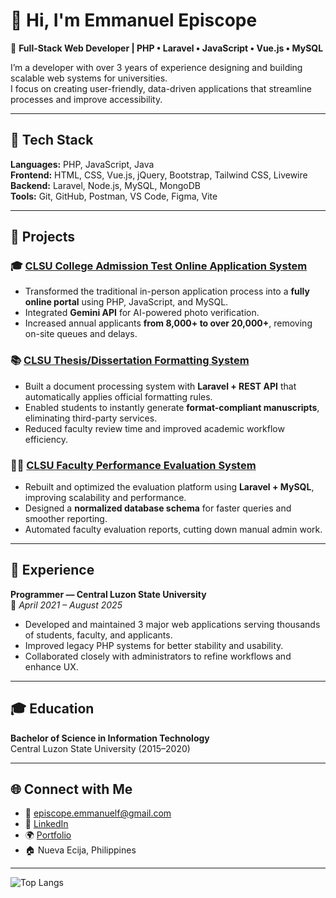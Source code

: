 # 👋 Hi, I'm Emmanuel Episcope

🎯 **Full-Stack Web Developer | PHP • Laravel • JavaScript • Vue.js • MySQL**

I’m a developer with over 3 years of experience designing and building scalable web systems for universities.  
I focus on creating user-friendly, data-driven applications that streamline processes and improve accessibility.

---

## 🧠 Tech Stack

**Languages:** PHP, JavaScript, Java  
**Frontend:** HTML, CSS, Vue.js, jQuery, Bootstrap, Tailwind CSS, Livewire  
**Backend:** Laravel, Node.js, MySQL, MongoDB  
**Tools:** Git, GitHub, Postman, VS Code, Figma, Vite  

---

## 🚀 Projects

### 🎓 [CLSU College Admission Test Online Application System](#)
- Transformed the traditional in-person application process into a **fully online portal** using PHP, JavaScript, and MySQL.  
- Integrated **Gemini API** for AI-powered photo verification.  
- Increased annual applicants **from 8,000+ to over 20,000+**, removing on-site queues and delays.

### 📚 [CLSU Thesis/Dissertation Formatting System](#)
- Built a document processing system with **Laravel + REST API** that automatically applies official formatting rules.  
- Enabled students to instantly generate **format-compliant manuscripts**, eliminating third-party services.  
- Reduced faculty review time and improved academic workflow efficiency.

### 🧑‍🏫 [CLSU Faculty Performance Evaluation System](#)
- Rebuilt and optimized the evaluation platform using **Laravel + MySQL**, improving scalability and performance.  
- Designed a **normalized database schema** for faster queries and smoother reporting.  
- Automated faculty evaluation reports, cutting down manual admin work.

---

## 🏫 Experience

**Programmer — Central Luzon State University**  
📆 *April 2021 – August 2025*  
- Developed and maintained 3 major web applications serving thousands of students, faculty, and applicants.  
- Improved legacy PHP systems for better stability and usability.  
- Collaborated closely with administrators to refine workflows and enhance UX.

---

## 🎓 Education

**Bachelor of Science in Information Technology**  
Central Luzon State University (2015–2020)

---

## 🌐 Connect with Me

- 📧 [episcope.emmanuelf@gmail.com](mailto:episcope.emmanuelf@gmail.com)  
- 💼 [LinkedIn](https://www.linkedin.com/in/emmanuel-episcope/)  
- 🌍 [Portfolio](https://emmanuelepiscope.vercel.app/)  
- 🏠 Nueva Ecija, Philippines  

---

![Top Langs](https://github-readme-stats.vercel.app/api/top-langs/?username=emmanuelepiscope&layout=compact)
